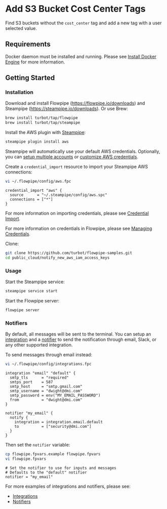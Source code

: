 # Add S3 Bucket Cost Center Tags

Find S3 buckets without the `cost_center` tag and add a new tag with a user selected value.

## Requirements

Docker daemon must be installed and running. Please see [Install Docker Engine](https://docs.docker.com/engine/install/) for more information.

## Getting Started

### Installation

Download and install Flowpipe (https://flowpipe.io/downloads) and Steampipe (https://steampipe.io/downloads). Or use Brew:

```sh
brew install turbot/tap/flowpipe
brew install turbot/tap/steampipe
```

Install the AWS plugin with [Steampipe](https://steampipe.io):

```sh
steampipe plugin install aws
```

Steampipe will automatically use your default AWS credentials. Optionally, you can [setup multiple accounts](https://hub.steampipe.io/plugins/turbot/aws#multi-account-connections) or [customize AWS credentials](https://hub.steampipe.io/plugins/turbot/aws#configuring-aws-credentials).

Create a `credential_import` resource to import your Steampipe AWS connections:

```sh
vi ~/.flowpipe/config/aws.fpc
```

```hcl
credential_import "aws" {
  source      = "~/.steampipe/config/aws.spc"
  connections = ["*"]
}
```

For more information on importing credentials, please see [Credential Import](https://flowpipe.io/docs/reference/config-files/credential-import).

For more information on credentials in Flowpipe, please see [Managing Credentials](https://flowpipe.io/docs/run/credentials).

Clone:

```sh
git clone https://github.com/turbot/flowpipe-samples.git
cd public_cloud/notify_new_aws_iam_access_keys
```

### Usage

Start the Steampipe service:

```sh
steampipe service start
```

Start the Flowpipe server:

```sh
flowpipe server
```

### Notifiers

By default, all messages will be sent to the terminal. You can setup an [integration](https://flowpipe.io/docs/reference/config-files/integration) and a [notifier](https://flowpipe.io/docs/reference/config-files/notifier) to send the notification through email, Slack, or any other supported integration.

To send messages through email instead:

```sh
vi ~/.flowpipe/config/integrations.fpc
```

```hcl
integration "email" "default" {
  smtp_tls      = "required"
  smtps_port    = 587
  smtp_host     = "smtp.gmail.com"
  smtp_username = "dwight@dmi.com"
  smtp_password = env("MY_EMAIL_PASSWORD")
  from          = "dwight@dmi.com"
}

notifier "my_email" {
  notify {
    integration = integration.email.default
    to          = ["security@dmi.com"]
  }
}
```

Then set the `notifier` variable:

```sh
cp flowpipe.fpvars.example flowpipe.fpvars
vi flowpipe.fpvars
```

```hcl
# Set the notifier to use for inputs and messages
# Defaults to the "default" notifier
notifier = "my_email"
```

For more examples of integrations and notifiers, please see:
- [Integrations](https://flowpipe.io/docs/reference/config-files/integration)
- [Notifiers](https://flowpipe.io/docs/reference/config-files/notifier)
